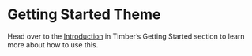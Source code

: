 # Getting Started Theme

Head over to the [Introduction](https://timber.github.io/docs/getting-started/introduction/) in Timber’s Getting Started section to learn more about how to use this.
